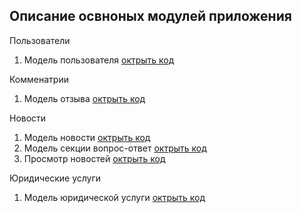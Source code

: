 ## Описание освноных модулей приложения ##

Пользователи

1. Модель пользователя [октрыть код](https://github.com/kiselevvn/legal-service/blob/main/backend/apps/users/models.py)

Комменатрии

1. Модель отзыва [октрыть код](https://github.com/kiselevvn/legal-service/blob/main/backend/apps/comments/models/comment.py)


Новости

1. Модель новости [октрыть код](https://github.com/kiselevvn/legal-service/blob/main/backend/apps/news/models/news.py)
1. Модель секции вопрос-ответ [октрыть код](https://github.com/kiselevvn/legal-service/blob/main/backend/apps/news/models/question_answer.py)
1. Просмотр новостей [октрыть код](https://github.com/kiselevvn/legal-service/blob/main/backend/apps/news/views/news.py)

Юридические услуги

1. Модель юридической услуги [октрыть код](https://github.com/kiselevvn/legal-service/blob/main/backend/apps/legal_service/models/legal_service.py)
